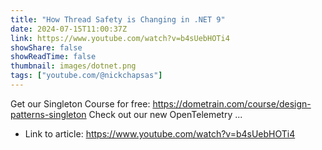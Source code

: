 ```yaml
---
title: "How Thread Safety is Changing in .NET 9"
date: 2024-07-15T11:00:37Z
link: https://www.youtube.com/watch?v=b4sUebHOTi4
showShare: false
showReadTime: false
thumbnail: images/dotnet.png
tags: ["youtube.com/@nickchapsas"]
---
```

Get our Singleton Course for free: https://dometrain.com/course/design-patterns-singleton Check out our new OpenTelemetry ...

- Link to article: https://www.youtube.com/watch?v=b4sUebHOTi4